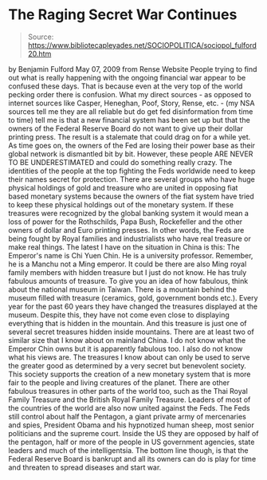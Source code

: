 # The Raging Secret War Continues

> Source: https://www.bibliotecapleyades.net/SOCIOPOLITICA/sociopol_fulford20.htm

by Benjamin Fulford
May 07, 2009
from
Rense
Website
People trying to find out what is really
happening with the ongoing financial war appear to be confused these days.
That is because even at the very top of the world pecking order there is
confusion.
What my direct sources - as opposed to internet
sources like Casper, Heneghan, Poof, Story, Rense, etc. - (my NSA sources
tell me they are all reliable but do get fed disinformation from time to
time) tell me is that a new financial system has been set up but
that the owners of the Federal Reserve Board do not want to give up their
dollar printing press.
The result is a stalemate that could drag on for
a while yet. As time goes on, the
owners of the Fed are losing their power base as their global
network is dismantled bit by bit. However, these people ARE NEVER TO BE
UNDERESTIMATED and could do something really crazy.
The identities of the people at the top fighting the Feds worldwide need to
keep their names secret for protection.
There are several groups who have huge physical holdings of gold and
treasure who are united in opposing fiat based monetary systems because the
owners of the fiat system have tried to keep these physical holdings out of
the monetary system.
If these treasures were recognized by the
global banking system it would mean a loss of power for the
Rothschilds,
Papa Bush,
Rockefeller and the other owners of dollar
and Euro printing presses.
In other words, the Feds are being fought by
Royal families and industrialists who have real treasure or make
real things.
The latest I have on the situation in China is this: The Emperor's name is
Chi Yuen Chin. He is a university professor. Remember, he is a Manchu
not a Ming emperor. It could be there are also Ming royal family members
with hidden treasure but I just do not know. He has truly fabulous amounts
of treasure. To give you an idea of how fabulous, think about the national
museum in Taiwan. There is a mountain behind the museum filled with treasure
(ceramics, gold, government bonds etc.).
Every year for the past 60 years they have
changed the treasures displayed at the museum.
Despite this, they have not come even close to
displaying everything that is hidden in the mountain. And this treasure is
just one of several secret treasures hidden inside mountains. There are at
least two of similar size that I know about on mainland China. I do not know
what the Emperor Chin owns but it is apparently fabulous too. I also do not
know what his views are.
The treasures I know about can only be used to serve the greater good as
determined by a very secret but benevolent society. This society
supports the creation of a new monetary system that is more fair to
the people and living creatures of the planet.
There are other fabulous treasures in other parts of the world too, such as
the Thai Royal Family Treasure and the British Royal Family Treasure.
Leaders of most of the countries of the world are also now united against
the Feds. The Feds still control about half the Pentagon, a giant private
army of mercenaries and spies, President
Obama
and his hypnotized human sheep, most senior politicians and the supreme
court. Inside the US they are opposed by half of the pentagon, half or more
of the people in US government agencies, state leaders and much of the
intelligentsia.
The bottom line though, is that the Federal Reserve Board is bankrupt
and all its owners can do is play for time and threaten to spread diseases
and start war.
